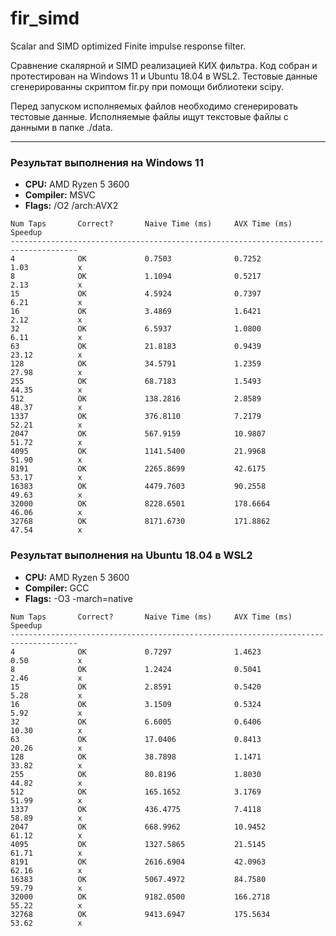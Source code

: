 # fir_simd
Scalar and SIMD optimized Finite impulse response filter.

Сравнение скалярной и SIMD реализацией КИХ фильтра.
Код собран и протестирован на Windows 11 и Ubuntu 18.04 в WSL2.
Тестовые данные сгенерированны скриптом fir.py при помощи библиотеки scipy.

Перед запуском исполняемых файлов необходимо сгенерировать тестовые данные.
Исполняемые файлы ищут текстовые файлы с данными в папке ./data.

---

### Результат выполнения на Windows 11
- **CPU:** AMD Ryzen 5 3600
- **Compiler:** MSVC
- **Flags:** /O2 /arch:AVX2
```
Num Taps       Correct?       Naive Time (ms)     AVX Time (ms)       Speedup
-------------------------------------------------------------------------------------
4              OK             0.7503              0.7252              1.03           x
8              OK             1.1094              0.5217              2.13           x
15             OK             4.5924              0.7397              6.21           x
16             OK             3.4869              1.6421              2.12           x
32             OK             6.5937              1.0800              6.11           x
63             OK             21.8183             0.9439              23.12          x
128            OK             34.5791             1.2359              27.98          x
255            OK             68.7183             1.5493              44.35          x
512            OK             138.2816            2.8589              48.37          x
1337           OK             376.8110            7.2179              52.21          x
2047           OK             567.9159            10.9807             51.72          x
4095           OK             1141.5400           21.9968             51.90          x
8191           OK             2265.8699           42.6175             53.17          x
16383          OK             4479.7603           90.2558             49.63          x
32000          OK             8228.6501           178.6664            46.06          x
32768          OK             8171.6730           171.8862            47.54          x
```

### Результат выполнения на Ubuntu 18.04 в WSL2
- **CPU:** AMD Ryzen 5 3600
- **Compiler:** GCC
- **Flags:** -O3 -march=native
```
Num Taps       Correct?       Naive Time (ms)     AVX Time (ms)       Speedup
-------------------------------------------------------------------------------------
4              OK             0.7297              1.4623              0.50           x
8              OK             1.2424              0.5041              2.46           x
15             OK             2.8591              0.5420              5.28           x
16             OK             3.1509              0.5324              5.92           x
32             OK             6.6005              0.6406              10.30          x
63             OK             17.0406             0.8413              20.26          x
128            OK             38.7898             1.1471              33.82          x
255            OK             80.8196             1.8030              44.82          x
512            OK             165.1652            3.1769              51.99          x
1337           OK             436.4775            7.4118              58.89          x
2047           OK             668.9962            10.9452             61.12          x
4095           OK             1327.5865           21.5145             61.71          x
8191           OK             2616.6904           42.0963             62.16          x
16383          OK             5067.4972           84.7580             59.79          x
32000          OK             9182.0500           166.2718            55.22          x
32768          OK             9413.6947           175.5634            53.62          x
```

